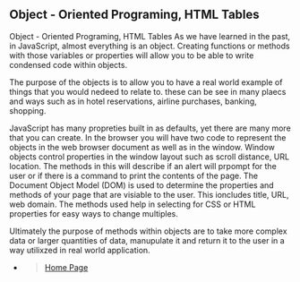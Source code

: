 ## Object - Oriented Programing, HTML Tables ##

Object - Oriented Programing, HTML Tables
As we have learned in the past, in JavaScript, almost everything is an object. Creating functions or methods with those variables or properties will allow you to be able to write condensed code within objects.

The purpose of the objects is to allow you to have a real world example of things that you would nedeed to relate to. these can be see in many plaecs and ways such as in hotel reservations, airline purchases, banking, shopping.

JavaScript has many propreties built in as defaults, yet there are many more that you can create. In the browser you will have two code to represent the objects in the web browser document as well as in the window. Window objects control properties in the window layout such as scroll distance, URL location. The methods in this will describe if an alert will prpompt for the user or if there is a command to print the contents of the page. The Document Object Model (DOM) is used to determine the properties and methods of your page that are visiable to the user. This ioncludes title, URL, web domain. The methods used help in selecting for CSS or HTML properties for easy ways to change multiples.

Ultimately the purpose of methods within objects are to take more complex data or larger quantities of data, manupulate it and return it to the user in a way utilixzed in real world application.

- > [Home Page](READING-NOTES/README.md)
